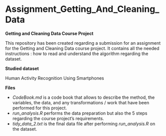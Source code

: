 # Assignment_Getting_And_Cleaning_Data

**Getting and Cleaning Data Course Project**

This repository has been created regarding a submission for an assignment for the Getting and Cleaning Data course project. It contains all the needed instructions  :  how to read and understand the algorithm regarding the dataset.

**Studied dataset**

Human Activity Recognition Using Smartphones

**Files**

* _CodeBook.md_ is a code book that allows to describe the method, the variables, the data, and any transformations / work that have been performed for this project.
* _run_analysis.R_ performs the data preparation but also the 5 steps regarding the course project’s requirements.
* _tidy_data_2.txt_ is the final data file after performing _run_analysis.R_ on the dataset.
